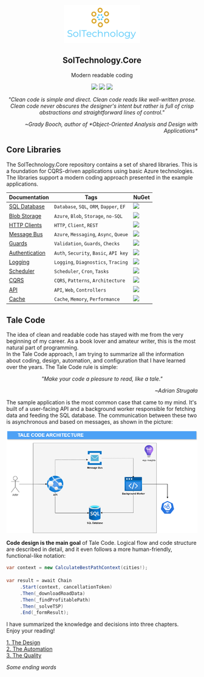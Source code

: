

<p align="center">
    <img alt="SolTechnology-logo" src="./docs/logo.png" width="200">
</p>

<h2 align="center">
  SolTechnology.Core
</h2>

<p align="center">
 <a>Modern readable coding</a>
</p>

<p align="center">
 <a href="https://www.nuget.org/packages?q=SolTechnology"><img src="https://img.shields.io/badge/Version-v0.2-blue?logo=nuget"></a>
 <a href="https://github.com/AdrianStrugala/SolTechnology.Core/actions"><img src="https://github.com/AdrianStrugala/SolTechnology.Core/actions/workflows/publishPackages.yml/badge.svg"></a>
 <a href="https://github.com/AdrianStrugala/SolTechnology.Core"><img src="https://badgen.net/badge/%E2%AD%90Stars/%E2%98%855%E2%98%85/yellow"></a>
</p>

<i>
<p align="center">
"Clean code is simple and direct. Clean code reads like well-written prose. Clean code never obscures the designer's intent but rather is full of crisp abstractions and straightforward lines of control."
</p>
<p align="right">
~Grady Booch, author of *Object-Oriented Analysis and Design with Applications*
</p>
</i>

## Core Libraries

The SolTechnology.Core repository contains a set of shared libraries. This is a foundation for CQRS-driven applications using basic Azure technologies. The libraries support a modern coding approach presented in the example applications.


| Documentation                                                                                                    | Tags                                   | NuGet                                                                                                                                                   |
|------------------------------------------------------------------------------------------------------------|----------------------------------------|---------------------------------------------------------------------------------------------------------------------------------------------------------|
| [SQL Database](https://github.com/AdrianStrugala/SolTechnology.Core/tree/master/docs/Sql.md)               | `Database`, `SQL`, `ORM`, `Dapper`, `EF`               | <a href="https://www.nuget.org/packages/SolTechnology.Core.Sql/"><img src="https://badgen.net/nuget/v/SolTechnology.Core.Sql?icon=nuget&color=blue"></a>           |
| [Blob Storage](https://github.com/AdrianStrugala/SolTechnology.Core/tree/master/docs/Blob.md)              | `Azure`, `Blob`, `Storage`, `no-SQL`             | <a href="https://www.nuget.org/packages/SolTechnology.Core.BlobStorage/"><img src="https://badgen.net/nuget/v/SolTechnology.Core.BlobStorage?icon=nuget&color=blue"></a> |
| [HTTP Clients](https://github.com/AdrianStrugala/SolTechnology.Core/tree/master/docs/Clients.md)           | `HTTP`, `Client`, `REST`               | <a href="https://www.nuget.org/packages/SolTechnology.Core.ApiClient/"><img src="https://badgen.net/nuget/v/SolTechnology.Core.ApiClient?icon=nuget&color=blue"></a>    |
| [Message Bus](https://github.com/AdrianStrugala/SolTechnology.Core/tree/master/docs/Bus.md)                | `Azure`, `Messaging`, `Async`, `Queue`          | <a href="https://www.nuget.org/packages/SolTechnology.Core.MessageBus/"><img src="https://badgen.net/nuget/v/SolTechnology.Core.MessageBus?icon=nuget&color=blue"></a>  |
| [Guards](https://github.com/AdrianStrugala/SolTechnology.Core/tree/master/docs/Guards.md)                  | `Validation`, `Guards`, `Checks`       | <a href="https://www.nuget.org/packages/SolTechnology.Core.Guards/"><img src="https://badgen.net/nuget/v/SolTechnology.Core.Guards?icon=nuget&color=blue"></a>        |
| [Authentication](https://github.com/AdrianStrugala/SolTechnology.Core/tree/master/docs/Auth.md)            | `Auth`, `Security`, `Basic`, `API key`              | <a href="https://www.nuget.org/packages/SolTechnology.Core.Authentication/"><img src="https://badgen.net/nuget/v/SolTechnology.Core.Authentication?icon=nuget&color=blue"></a> |
| [Logging](https://github.com/AdrianStrugala/SolTechnology.Core/tree/master/docs/Log.md)                    | `Logging`, `Diagnostics`, `Tracing`    | <a href="https://www.nuget.org/packages/SolTechnology.Core.Logging/"><img src="https://badgen.net/nuget/v/SolTechnology.Core.Logging?icon=nuget&color=blue"></a>       |
| [Scheduler](https://github.com/AdrianStrugala/SolTechnology.Core/tree/master/docs/Cron.md)                 | `Scheduler`, `Cron`, `Tasks`           | <a href="https://www.nuget.org/packages/SolTechnology.Core.Scheduler/"><img src="https://badgen.net/nuget/v/SolTechnology.Core.Scheduler?icon=nuget&color=blue"></a>    |
| [CQRS](https://github.com/AdrianStrugala/SolTechnology.Core/tree/master/docs/CQRS.md)                      | `CQRS`, `Patterns`, `Architecture`     | <a href="https://www.nuget.org/packages/SolTechnology.Core.CQRS/"><img src="https://badgen.net/nuget/v/SolTechnology.Core.CQRS?icon=nuget&color=blue"></a>             |
| [API](https://github.com/AdrianStrugala/SolTechnology.Core/tree/master/docs/Api.md)                        | `API`, `Web`, `Controllers`            | <a href="https://www.nuget.org/packages/SolTechnology.Core.Api/"><img src="https://badgen.net/nuget/v/SolTechnology.Core.Api?icon=nuget&color=blue"></a>               |
| [Cache](https://github.com/AdrianStrugala/SolTechnology.Core/tree/master/docs/Cache.md)                    | `Cache`, `Memory`, `Performance`       | <a href="https://www.nuget.org/packages/SolTechnology.Core.Cache/"><img src="https://badgen.net/nuget/v/SolTechnology.Core.Cache?icon=nuget&color=blue"></a>           |



## Tale Code

The idea of clean and readable code has stayed with me from the very beginning of my career. As a book lover and amateur writer, this is the most natural part of programming.\
In the Tale Code approach, I am trying to summarize all the information about coding, design, automation, and configuration that I have learned over the years. The Tale Code rule is simple:

<i>
<p align="center">
"Make your code a pleasure to read, like a tale."
</p>
<p align="right">
~Adrian Strugała
</p>
</i>

The sample application is the most common case that came to my mind. It's built of a user-facing API and a background worker responsible for fetching data and feeding the SQL database. The communication between these two is asynchronous and based on messages, as shown in the picture:

![design](./docs/taleCodeArchitecture.png)

<p>
<b>Code design is the main goal</b> of Tale Code. Logical flow and code structure are described in detail, and it even follows a more human-friendly, functional-like notation:

```csharp
var context = new CalculateBestPathContext(cities!);

var result = await Chain
     .Start(context, cancellationToken)
     .Then(_downloadRoadData)
     .Then(_findProfitablePath)
     .Then(_solveTSP)
     .End(_formResult);
```


I have summarized the knowledge and decisions into three chapters.\
Enjoy your reading! 
</p>


[1. The Design](https://github.com/AdrianStrugala/SolTechnology.Core/tree/master/docs/theDesign.md) \
[2. The Automation](https://github.com/AdrianStrugala/SolTechnology.Core/tree/master/docs/theAutomation.md) \
[3. The Quality](https://github.com/AdrianStrugala/SolTechnology.Core/tree/master/docs/theQuality.md)

*Some ending words*



